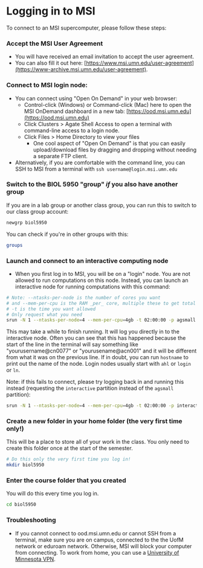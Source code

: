 # Logging in to MSI
To connect to an MSI supercomputer, please follow these steps:

### Accept the MSI User Agreement
* You will have received an email invitation to accept the user agreement.
* You can also fill it out here: [https://www.msi.umn.edu/user-agreement](https://www-archive.msi.umn.edu/user-agreement).
  
### Connect to MSI login node:
* You can connect using "Open On Demand" in your web browser:
    * Control-click (Windows) or Command-click (Mac) here to open the MSI OnDemand dashboard in a new tab: [https://ood.msi.umn.edu](https://ood.msi.umn.edu)
    * Click Clusters > Agate Shell Access to open a terminal with command-line access to a login node.
    * Click Files > Home Directory to view your files
        * One cool aspect of "Open On Demand" is that you can easily upload/download files by dragging and dropping without needing a separate FTP client.
* Alternatively, if you are comfortable with the command line, you can SSH to MSI from a terminal with `ssh username@login.msi.umn.edu`

### Switch to the BIOL 5950 "group" _if_ you also have another group
If you are in a lab group or another class group, you can run this to switch to our class group account:
```bash
newgrp biol5950
```

You can check if you're in other groups with this:
```bash
groups
```

### Launch and connect to an interactive computing node
- When you first log in to MSI, you will be on a "login" node. You are not allowed to run computations on this node. Instead, you can launch an interactive node for running computations with this command:

 ```bash
# Note: --ntasks-per-node is the number of cores you want
# and --mem-per-cpu is the RAM _per_ core, multiple these to get total memory
# -t is the time you want allowed
# Only request what you need
srun -N 1 --ntasks-per-node=4 --mem-per-cpu=4gb -t 02:00:00 -p agsmall --pty bash
 ```

This may take a while to finish running. It will log you directly in to the interactive node. Often you can see that this has happened because the start of the line in the terminal will say something like "yourusername@cn0077" or "yourusename@acn001" and it will be different from what it was on the previous line. If in doubt, you can run `hostname` to print out the name of the node. Login nodes usually start with `ahl` or `login` or `ln`. 

Note: if this fails to connect, please try logging back in and running this instead (requesting the `interactive` partition instead of the `agsmall` partition):
 ```bash
srun -N 1 --ntasks-per-node=4 --mem-per-cpu=4gb -t 02:00:00 -p interactive --pty bash
 ```

### Create a new folder in your home folder (the very first time only!)
This will be a place to store all of your work in the class. You only need to create this folder once at the start of the semester.
```bash
# Do this only the very first time you log in!
mkdir biol5950
```

### Enter the course folder that you created
You will do this every time you log in.
```bash
cd biol5950
```

### Troubleshooting
  * If you cannot connect to ood.msi.umn.edu or cannot SSH from a terminal, make sure you are on campus, connected to the the UofM network or eduroam network. Otherwise, MSI will block your computer from connecting. To work from home, you can use a [University of Minnesota VPN](https://it.umn.edu/services-technologies/virtual-private-network-vpn). 
